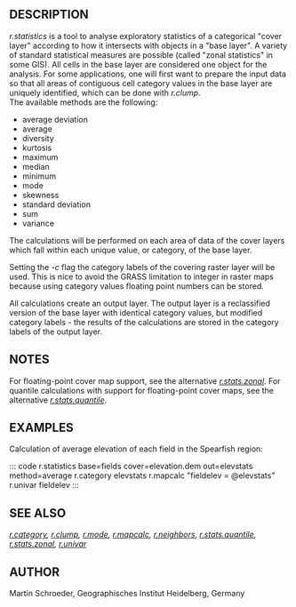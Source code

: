 ## DESCRIPTION

*r.statistics* is a tool to analyse exploratory statistics of a
categorical \"cover layer\" according to how it intersects with objects
in a \"base layer\". A variety of standard statistical measures are
possible (called \"zonal statistics\" in some GIS). All cells in the
base layer are considered one object for the analysis. For some
applications, one will first want to prepare the input data so that all
areas of contiguous cell category values in the base layer are uniquely
identified, which can be done with *r.clump*.\
The available methods are the following:

-   average deviation
-   average
-   diversity
-   kurtosis
-   maximum
-   median
-   minimum
-   mode
-   skewness
-   standard deviation
-   sum
-   variance

The calculations will be performed on each area of data of the cover
layers which fall within each unique value, or category, of the base
layer.

Setting the *-c* flag the category labels of the covering raster layer
will be used. This is nice to avoid the GRASS limitation to integer in
raster maps because using category values floating point numbers can be
stored.

All calculations create an output layer. The output layer is a
reclassified version of the base layer with identical category values,
but modified category labels - the results of the calculations are
stored in the category labels of the output layer.

## NOTES

For floating-point cover map support, see the alternative
*[r.stats.zonal](r.stats.zonal.html)*. For quantile calculations with
support for floating-point cover maps, see the alternative
*[r.stats.quantile](r.stats.quantile.html)*.

## EXAMPLES

Calculation of average elevation of each field in the Spearfish region:

::: code
    r.statistics base=fields cover=elevation.dem out=elevstats method=average
    r.category elevstats
    r.mapcalc "fieldelev = @elevstats"
    r.univar fieldelev
:::

## SEE ALSO

*[r.category](r.category.html), [r.clump](r.clump.html),
[r.mode](r.mode.html), [r.mapcalc](r.mapcalc.html),
[r.neighbors](r.neighbors.html),
[r.stats.quantile](r.stats.quantile.html),
[r.stats.zonal](r.stats.zonal.html), [r.univar](r.univar.html)*

## AUTHOR

Martin Schroeder, Geographisches Institut Heidelberg, Germany
